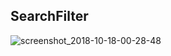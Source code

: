 ## SearchFilter

![screenshot_2018-10-18-00-28-48](https://user-images.githubusercontent.com/29158899/47105134-4a065f80-d26d-11e8-89f8-b141c171622c.png)
